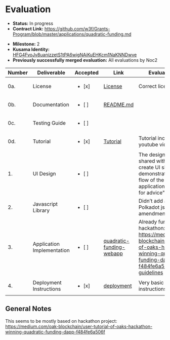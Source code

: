 # Evaluation

- **Status:** In progress
- **Contract Link:** https://github.com/w3f/Grants-Program/blob/master/applications/quadratic-funding.md 
* **Milestone:** 2
* **Kusama Identity:** [HFG4FvoJv8uanizzetS1tPA6wigNAiKuEHKcm1NaKNNDwve](https://polkascan.io/pre/kusama/account/HFG4FvoJv8uanizzetS1tPA6wigNAiKuEHKcm1NaKNNDwve)
* **Previously successfully merged evaluation:** All evaluations by Noc2

| Number | Deliverable | Accepted | Link | Evaluation Notes |
| ------ | ----------- | -------- | ---- |----------------- |
| 0a. | License | <ul><li>[x] </li></ul> | [License](https://github.com/OAK-Foundation/quadratic-funding-webapp/blob/main/LICENSE) | Correct license  |
| 0b. | Documentation | <ul><li>[ ] </li></ul> | [README.md](https://github.com/OAK-Foundation/quadratic-funding-webapp/blob/main/README.md) |   |
| 0c. | Testing Guide | <ul><li>[ ] </li></ul> | []() |   |
| 0d. | Tutorial | <ul><li>[x] </li></ul> | [Tutorial](https://medium.com/oak-blockchain/user-tutorial-of-oaks-hackathon-winning-quadratic-funding-dapp-f484fe6a506f) |  Tutorial includes a youtube video  |
| 1. | UI Design | <ul><li>[ ] </li></ul> | []() |  The design was never shared with us: "We will create UI sketches to demonstrate the user flow of the web application, and post here for advice" |
| 2. | Javascript Library | <ul><li>[ ] </li></ul> | []() | Didn’t add any APIs to Polkadot js -> needs an amendment |
| 3. | Application Implementation | <ul><li>[ ] </li></ul> | [quadratic-funding-webapp](https://github.com/OAK-Foundation/quadratic-funding-webapp) |  Already funded via a hackathon: https://medium.com/oak-blockchain/user-tutorial-of-oaks-hackathon-winning-quadratic-funding-dapp-f484fe6a506f. [See our guidelines](https://github.com/w3f/Grants-Program#hackathons)  |
| 4. | Deployment Instructions | <ul><li>[x] </li></ul> | [deployment](https://github.com/OAK-Foundation/quadratic-funding-webapp#deployment) | Very basic deployment instructions  |

## General Notes

This seems to be mostly based on hackathon project: https://medium.com/oak-blockchain/user-tutorial-of-oaks-hackathon-winning-quadratic-funding-dapp-f484fe6a506f 
